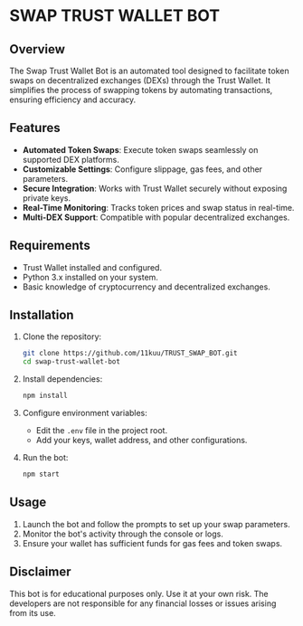 # SWAP TRUST WALLET BOT

## Overview

The Swap Trust Wallet Bot is an automated tool designed to facilitate token swaps on decentralized exchanges (DEXs) through the Trust Wallet. It simplifies the process of swapping tokens by automating transactions, ensuring efficiency and accuracy.

## Features

-   **Automated Token Swaps**: Execute token swaps seamlessly on supported DEX platforms.
-   **Customizable Settings**: Configure slippage, gas fees, and other parameters.
-   **Secure Integration**: Works with Trust Wallet securely without exposing private keys.
-   **Real-Time Monitoring**: Tracks token prices and swap status in real-time.
-   **Multi-DEX Support**: Compatible with popular decentralized exchanges.

## Requirements

-   Trust Wallet installed and configured.
-   Python 3.x installed on your system.
-   Basic knowledge of cryptocurrency and decentralized exchanges.

## Installation

1. Clone the repository:

    ```bash
    git clone https://github.com/11kuu/TRUST_SWAP_BOT.git
    cd swap-trust-wallet-bot
    ```

2. Install dependencies:

    ```bash
    npm install
    ```

3. Configure environment variables:

    - Edit the `.env` file in the project root.
    - Add your keys, wallet address, and other configurations.

4. Run the bot:
    ```bash
    npm start
    ```

## Usage

1. Launch the bot and follow the prompts to set up your swap parameters.
2. Monitor the bot's activity through the console or logs.
3. Ensure your wallet has sufficient funds for gas fees and token swaps.

## Disclaimer

This bot is for educational purposes only. Use it at your own risk. The developers are not responsible for any financial losses or issues arising from its use.
